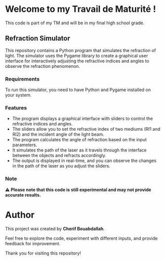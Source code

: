 # Welcome to my Travail de Maturité !

This code is part of my TM and will be in my final high school grade.

## Refraction Simulator

This repository contains a Python program that simulates the refraction of light. The simulator uses the Pygame library to create a graphical user interface for interactively adjusting the refractive indices and angles to observe the refraction phenomenon.

### Requirements

To run this simulator, you need to have Python and Pygame installed on your system.

### Features

- The program displays a graphical interface with sliders to control the refractive indices and angles.
- The sliders allow you to set the refractive index of two mediums (RI1 and RI2) and the incident angle of the light beam.
- The program calculates the angle of refraction based on the input parameters.
- It simulates the path of the laser as it travels through the interface between the objects and refracts accordingly.
- The output is displayed in real-time, and you can observe the changes in the path of the laser as you adjust the sliders.

### Note

:warning: **Please note that this code is still experimental and may not provide accurate results.**

# Author

This project was created by **Cherif Bouabdallah**.

Feel free to explore the code, experiment with different inputs, and provide feedback for improvement.

Thank you for visiting this repository!
